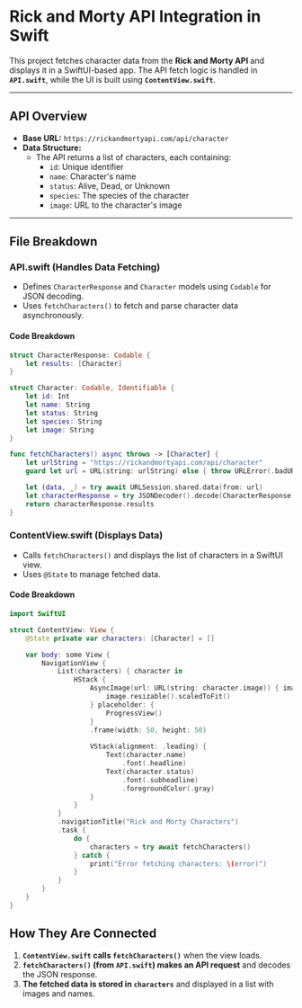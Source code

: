 # Rick and Morty API Integration in Swift

This project fetches character data from the **Rick and Morty API** and displays it in a SwiftUI-based app. The API fetch logic is handled in **`API.swift`**, while the UI is built using **`ContentView.swift`**.

---

## API Overview
- **Base URL:** `https://rickandmortyapi.com/api/character`
- **Data Structure:**
  - The API returns a list of characters, each containing:
    - `id`: Unique identifier
    - `name`: Character's name
    - `status`: Alive, Dead, or Unknown
    - `species`: The species of the character
    - `image`: URL to the character's image

---

## File Breakdown

### API.swift (Handles Data Fetching)
- Defines `CharacterResponse` and `Character` models using `Codable` for JSON decoding.
- Uses `fetchCharacters()` to fetch and parse character data asynchronously.

#### **Code Breakdown**
```swift
struct CharacterResponse: Codable {
    let results: [Character]
}

struct Character: Codable, Identifiable {
    let id: Int
    let name: String
    let status: String
    let species: String
    let image: String
}

func fetchCharacters() async throws -> [Character] {
    let urlString = "https://rickandmortyapi.com/api/character"
    guard let url = URL(string: urlString) else { throw URLError(.badURL) }

    let (data, _) = try await URLSession.shared.data(from: url)
    let characterResponse = try JSONDecoder().decode(CharacterResponse.self, from: data)
    return characterResponse.results
}
```

### ContentView.swift (Displays Data)
- Calls `fetchCharacters()` and displays the list of characters in a SwiftUI view.
- Uses `@State` to manage fetched data.

#### **Code Breakdown**
```swift
import SwiftUI

struct ContentView: View {
    @State private var characters: [Character] = []

    var body: some View {
        NavigationView {
            List(characters) { character in
                HStack {
                    AsyncImage(url: URL(string: character.image)) { image in
                        image.resizable().scaledToFit()
                    } placeholder: {
                        ProgressView()
                    }
                    .frame(width: 50, height: 50)
                    
                    VStack(alignment: .leading) {
                        Text(character.name)
                            .font(.headline)
                        Text(character.status)
                            .font(.subheadline)
                            .foregroundColor(.gray)
                    }
                }
            }
            .navigationTitle("Rick and Morty Characters")
            .task {
                do {
                    characters = try await fetchCharacters()
                } catch {
                    print("Error fetching characters: \(error)")
                }
            }
        }
    }
}
```

## How They Are Connected

1. **`ContentView.swift` calls `fetchCharacters()`** when the view loads.
2. **`fetchCharacters()` (from `API.swift`) makes an API request** and decodes the JSON response.
3. **The fetched data is stored in `characters`** and displayed in a list with images and names.








